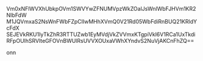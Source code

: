 Vm0xNFlWVXhUbkpOVm1SWVYwZFNUMVpzWkZOalJsWnlWbFJHVm1KR2NIbFdW
M1JQVmxaS2NsWnFWbFZpClIwMHhXVmQ0V21Rd05WbFdiRnBUQ21KRldYcFdX
SEJEVkRKU1IyTkZhR3RTTUZwb1EyMVdjVkZVVmxKTgpiVkl6V1RCa1UxTkdi
RFpOUlhSRVlteGFOVnBWUlRsUVVXOUxaVWhXYndvS2NuVjAKCnFhZQ==

onn